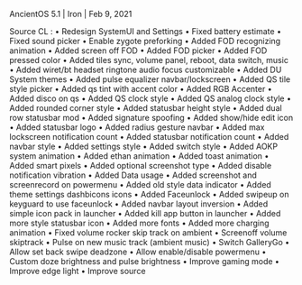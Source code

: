 AncientOS 5.1 | Iron | Feb 9, 2021

Source CL :
• Redesign SystemUI and Settings
• Fixed battery estimate
• Fixed sound picker
• Enable zygote preforking
• Added FOD recognizing animation
• Added screen off FOD
• Added FOD picker
• Added FOD pressed color
• Added tiles sync, volume panel, reboot, data switch, music
• Added wiret/bt headset ringtone audio focus customizable
• Added DU System themes
• Added pulse equalizer navbar/lockscreen
• Added QS tile style picker
• Added qs tint with accent color
• Added RGB Accenter
• Added disco on qs
• Added QS clock style
• Added QS analog clock style
• Added rounded corner style
• Added statusbar height style
• Added dual row statusbar mod
• Added signature spoofing
• Added show/hide edit icon
• Added statusbar logo
• Added radius gesture navbar
• Added max lockscreen notification count
• Added statusbar notification count
• Added navbar style
• Added settings style
• Added switch style
• Added AOKP system animation
• Added ethan animation
• Added toast animation
• Added smart pixels
• Added optional screenshot type
• Added disable notification vibration
• Added Data usage
• Added screenshot and screenrecord on powermenu
• Added old style data indicator
• Added theme settings dashbicons icons
• Added Faceunlock
• Added swipeup on keyguard to use faceunlock
• Added navbar layout inversion
• Added simple icon pack in launcher
• Added kill app button in launcher
• Added more style statusbar icon
• Added more fonts
• Added more charging animation
• Fixed volume rocker skip track on ambient
• Screenoff volume skiptrack
• Pulse on new music track (ambient music)
• Switch GalleryGo
• Allow set back swipe deadzone
• Allow enable/disable powermenu
• Custom doze brightness and pulse brightness
• Improve gaming mode
• Improve edge light
• Improve source
